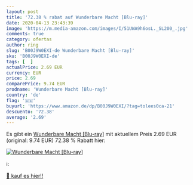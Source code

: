 ```yaml
---
layout: post
title: '72.38 % rabat auf Wunderbare Macht [Blu-ray]'
date: 2020-04-13 23:43:39
image: 'https://m.media-amazon.com/images/I/51UWA9h6osL._SL200_.jpg'
comments: true
category: ofertas
author: ring
slug: 'B00J9W0EXI-de Wunderbare Macht [Blu-ray]'
sku: 'B00J9W0EXI-de'
tags: [  ]
actualPrice: 2.69 EUR
currency: EUR
price: 2.69
comparePrice: 9.74 EUR
prodname: 'Wunderbare Macht [Blu-ray]'
country: 'de'
flag: '🇩🇪'
buyurl: 'https://www.amazon.de/dp/B00J9W0EXI/?tag=tolees0ca-21'
descuento: '72.38'
average: '2.69'
---
```


Es gibt ein [Wunderbare Macht [Blu-ray]](https://www.amazon.de/dp/B00J9W0EXI/?tag=tolees0ca-21) mit aktuellem Preis 2.69 EUR (original: 9.74 EUR) 72.38 % Rabatt hier:

[![Wunderbare Macht [Blu-ray]](https://m.media-amazon.com/images/I/51UWA9h6osL._SL200_.jpg)](https://www.amazon.de/dp/B00J9W0EXI/?tag=tolees0ca-21)

ℹ️:


[🛒 kauf es hier!!](https://www.amazon.de/dp/B00J9W0EXI/?tag=tolees0ca-21)
